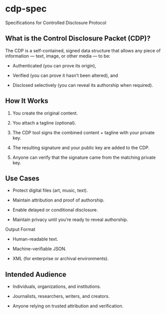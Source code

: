 # cdp-spec
Specifications for Controlled Disclosure Protocol

## What is the Control Disclosure Packet (CDP)?
The CDP is a self-contained, signed data structure that allows any piece of information — text, image, or other media — to be:

- Authenticated (you can prove its origin),

- Verified (you can prove it hasn’t been altered), and

- Disclosed selectively (you can reveal its authorship when required).

## How It Works
1. You create the original content.

2. You attach a tagline (optional).

3. The CDP tool signs the combined content + tagline with your private key.

4. The resulting signature and your public key are added to the CDP.

5. Anyone can verify that the signature came from the matching private key.

## Use Cases
- Protect digital files (art, music, text).

- Maintain attribution and proof of authorship.

- Enable delayed or conditional disclosure.

- Maintain privacy until you’re ready to reveal authorship.

Output Format
- Human-readable text.

- Machine-verifiable JSON.

- XML (for enterprise or archival environments).

## Intended Audience
- Individuals, organizations, and institutions.

- Journalists, researchers, writers, and creators.

- Anyone relying on trusted attribution and verification.


